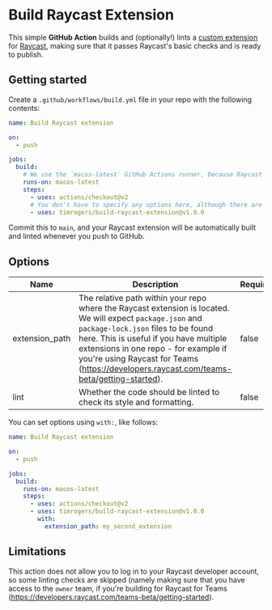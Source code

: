 # Build Raycast Extension

This simple __GitHub Action__ builds and (optionally!) lints a [custom extension](https://github.com/raycast/extensions) for [Raycast](https://raycast.com/), making sure that it passes Raycast's basic checks and is ready to publish.

## Getting started

Create a `.github/workflows/build.yml` file in your repo with the following contents:

```yaml
name: Build Raycast extension

on:
  - push

jobs:
  build:
    # We use the `macos-latest` GitHub Actions runner, because Raycast's `ray` CLI only works on macOS.
    runs-on: macos-latest
    steps:
      - uses: actions/checkout@v2
      # You don't have to specify any options here, although there are some non-mandatory options - see below!
      - uses: timrogers/build-raycast-extension@v1.0.0
```

Commit this to `main`, and your Raycast extension will be automatically built and linted whenever you push to GitHub.

## Options

| Name           | Description                                                                                                                                                                                                                                                                                                                        | Required | Default |
|----------------|------------------------------------------------------------------------------------------------------------------------------------------------------------------------------------------------------------------------------------------------------------------------------------------------------------------------------------|----------|---------|
| extension_path | The relative path within your repo where the Raycast extension is located. We will expect `package.json` and `package-lock.json` files to be found here. This is useful if you have multiple extensions in one repo - for example if you're using Raycast for Teams (<https://developers.raycast.com/teams-beta/getting-started>). | false    | .       |
| lint           | Whether the code should be linted to check its style and formatting.                                                                                                                                                                                                                                                               | false    | true    |

You can set options using `with:`, like follows:

```yaml
name: Build Raycast extension

on:
  - push

jobs:
  build:
    runs-on: macos-latest
    steps:
      - uses: actions/checkout@v2
      - uses: timrogers/build-raycast-extension@v1.0.0
        with:
          extension_path: my_second_extension
```

## Limitations

This action does not allow you to log in to your Raycast developer account, so some linting checks are skipped (namely making sure that you have access to the `owner` team, if you're building for Raycast for Teams (<https://developers.raycast.com/teams-beta/getting-started>).
